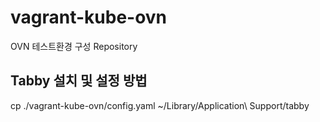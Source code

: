 # vagrant-kube-ovn
OVN 테스트환경 구성 Repository


## Tabby 설치 및 설정 방법





cp ./vagrant-kube-ovn/config.yaml ~/Library/Application\ Support/tabby
